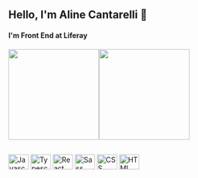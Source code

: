 ## Hello, I'm Aline Cantarelli 👋

#### I'm Front End at Liferay
<div style="display: inline-flex">
 <img height="180em" src="https://github-readme-stats.vercel.app/api?username=alinedoleron&hide=stars&theme=cobalt&text_bold=true&show_icons=true" style="max-width: 100%;">
 <img height="180em" src="https://github-readme-stats.vercel.app/api/top-langs/?username=alinedoleron&theme=cobalt&layout=compact&text_bold=true" style="max-width: 100%;">
</div>

##

<div style="display: inline_block">
 <img alt="Javascript" width="40" height="30" src="https://cdn.jsdelivr.net/gh/devicons/devicon/icons/javascript/javascript-original.svg" />
 <img alt="Typescript" width="40" height="30" src="https://cdn.jsdelivr.net/gh/devicons/devicon/icons/typescript/typescript-original.svg" />
 <img alt="React" width="40" height="30" src="https://cdn.jsdelivr.net/gh/devicons/devicon/icons/react/react-original.svg" />
 <img alt="Sass" width="40" height="30" src="https://cdn.jsdelivr.net/gh/devicons/devicon/icons/sass/sass-original.svg" />
 <img alt="CSS" width="40" height="30" src="https://cdn.jsdelivr.net/gh/devicons/devicon/icons/css3/css3-original.svg" />
 <img alt="HTML" width="40" height="30" src="https://cdn.jsdelivr.net/gh/devicons/devicon/icons/html5/html5-original.svg" />      
</div>          


